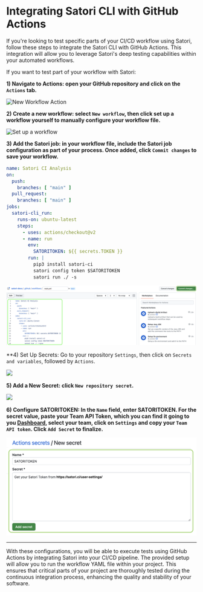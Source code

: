 # Integrating Satori CLI with GitHub Actions

If you're looking to test specific parts of your CI/CD workflow using Satori, follow these steps to integrate the Satori CLI with GitHub Actions. This integration will allow you to leverage Satori's deep testing capabilities within your automated workflows.

If you want to test part of your workflow with Satori:

**1) Navigate to Actions: open your GitHub repository and click on the `Actions` tab.**

![New Workflow Action](img/github_action_1.png)

**2) Create a new workflow: select `New workflow`, then click set up a workflow yourself to manually configure your workflow file.**

![Set up a workflow](img/github_action_2.png)

**3) Add the Satori job: in your workflow file, include the Satori job configuration as part of your process. Once added, click `Commit changes` to save your workflow.**

```yml
name: Satori CI Analysis
on:
  push:
    branches: [ "main" ]
  pull_request:
    branches: [ "main" ]
jobs:
  satori-cli_run:
    runs-on: ubuntu-latest
    steps:
      - uses: actions/checkout@v2
      - name: run
        env:
          SATORITOKEN: ${{ secrets.TOKEN }}
        run: |
          pip3 install satori-ci
          satori config token $SATORITOKEN
          satori run ./ -s
```

![Satori CI workflow](img/github_action_3.png)

**4) Set Up Secrets: Go to your repository `Settings`, then click on `Secrets and variables`, followed by `Actions`.

![](img/github_action_4.png)

**5) Add a New Secret: click `New repository secret`.**

![](img/github_action_5.png)

**6) Configure SATORITOKEN: In the `Name` field, enter SATORITOKEN. For the secret value, paste your Team API Token, which you can find it going to you [Dashboard](https://satori.ci/dashboard), select your team, click on `Settings` and copy your `Team API token`.
Click `Add Secret` to finalize.**

![](img/github_action_6.png)

---

With these configurations, you will be able to execute tests using GitHub Actions by integrating Satori into your CI/CD pipeline. The provided setup will allow you to run the workflow YAML file within your project. This ensures that critical parts of your project are thoroughly tested during the continuous integration process, enhancing the quality and stability of your software.
